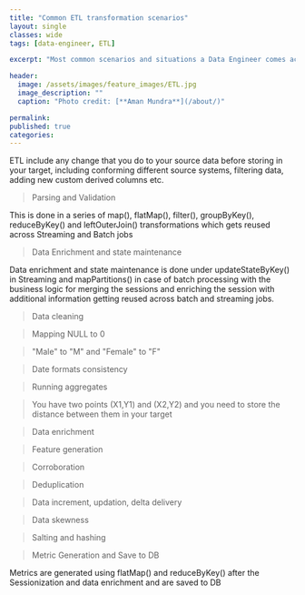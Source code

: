 ```yaml
---
title: "Common ETL transformation scenarios"
layout: single
classes: wide
tags: [data-engineer, ETL]

excerpt: "Most common scenarios and situations a Data Engineer comes across, while building data pipelines and working with big data"

header:
  image: /assets/images/feature_images/ETL.jpg
  image_description: ""
  caption: "Photo credit: [**Aman Mundra**](/about/)"

permalink:
published: true
categories: 
---
```


ETL include any change that you do to your source data before storing in your target, including conforming different source systems, 
filtering data, adding new custom derived columns etc.

> Parsing and Validation

This is done in a series of map(), flatMap(), filter(), groupByKey(), reduceByKey() and leftOuterJoin() transformations which gets reused across Streaming and Batch jobs

>Data Enrichment and state maintenance

Data enrichment and state maintenance is done under updateStateByKey() in Streaming and mapPartitions() in case of batch processing with the business logic for merging the sessions and enriching the session with additional information getting reused across batch and streaming jobs.

> Data cleaning

> Mapping NULL to 0 

> "Male" to "M" and "Female" to "F"

> Date formats consistency

> Running aggregates

> You have two points (X1,Y1) and (X2,Y2) and you need to store the distance between them in your target

> Data enrichment 

> Feature generation

> Corroboration

> Deduplication

> Data increment, updation, delta delivery 

> Data skewness

> Salting and hashing

> Metric Generation and Save to DB
 
Metrics are generated using flatMap() and reduceByKey() after the Sessionization and data enrichment and are saved to DB